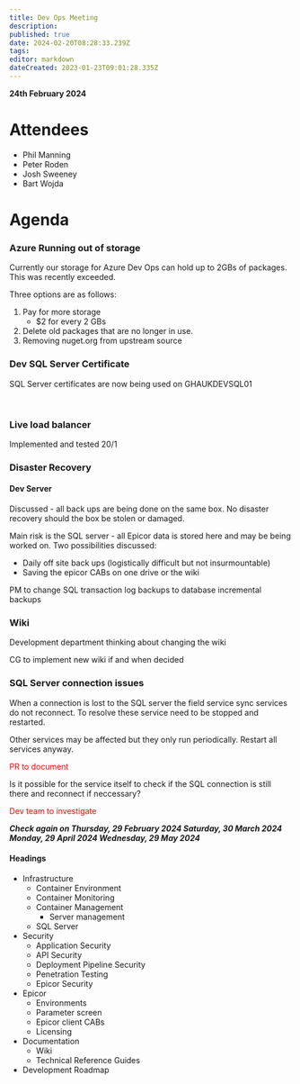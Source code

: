 ```yaml
---
title: Dev Ops Meeting
description: 
published: true
date: 2024-02-20T08:28:33.239Z
tags: 
editor: markdown
dateCreated: 2023-01-23T09:01:28.335Z
---
```


**24th February 2024**

# Attendees

* Phil Manning
* Peter Roden
* Josh Sweeney
* Bart Wojda

# Agenda

### Azure Running out of storage

Currently our storage for Azure Dev Ops can hold up to 2GBs of packages. This was recently exceeded.

Three options are as follows: 
1. Pay for more storage
	- $2 for every 2 GBs
2. Delete old packages that are no longer in use.
3. Removing nuget.org from upstream source

### Dev SQL Server Certificate

SQL Server certificates are now being used on GHAUKDEVSQL01

<br/>

### Live load balancer

Implemented and tested 20/1

### Disaster Recovery

#### Dev Server

Discussed - all back ups are being done on the same box. No disaster recovery should the box be stolen or damaged.

Main risk is the SQL server - all Epicor data is stored here and may be being worked on. Two possibilities discussed:

- Daily off site back ups (logistically difficult but not insurmountable)
- Saving the epicor CABs on one drive or the wiki

PM to change SQL transaction log backups to database incremental backups

### Wiki

Development department thinking about changing the wiki

CG to implement new wiki if and when decided

### SQL Server connection issues

When a connection is lost to the SQL server the field service sync services do not reconnect. To resolve these service need to be stopped and restarted.

Other services may be affected but they only run periodically. Restart all services anyway.

<span style="color:red">PR to document</span>

Is it possible for the service itself to check if the SQL connection is still there and reconnect if neccessary?

<span style="color:red">Dev team to investigate</span>

***Check again on
Thursday, 29 February 2024
Saturday, 30 March 2024
Monday, 29 April 2024
Wednesday, 29 May 2024***

#### Headings
- Infrastructure
	- Container Environment
  - Container Monitoring
  - Container Management
	- Server management
  - SQL Server
- Security
	- Application Security
  - API Security
  - Deployment Pipeline Security
  - Penetration Testing
  - Epicor Security
- Epicor
	- Environments
  - Parameter screen
  - Epicor client CABs
  - Licensing
- Documentation
	- Wiki
  - Technical Reference Guides
- Development Roadmap

